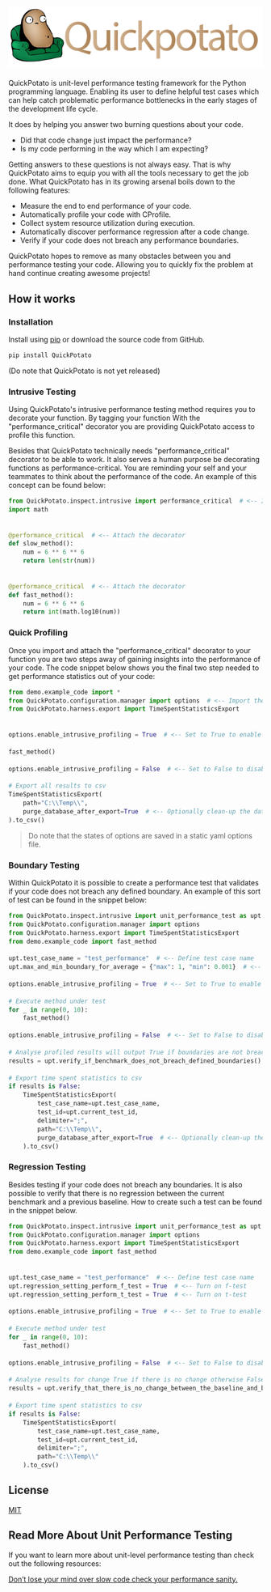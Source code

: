 [![Couch Potato code in a lazy chair](/images/banner-with-text.jpg "Slow Potato Code")](https://github.com/JoeyHendricks/python-unit-level-performance-testing/blob/master/images/banner-with-text.jpg?raw=true)
---

QuickPotato is unit-level performance testing framework for the Python programming language. 
Enabling its user to define helpful test cases which can help catch problematic performance bottlenecks 
in the early stages of the development life cycle.

It does by helping you answer two burning questions about your code. 

- Did that code change just impact the performance?
- Is my code performing in the way which I am expecting?

Getting answers to these questions is not always easy. 
That is why QuickPotato aims to equip you with all the tools necessary to get the job done. 
What QuickPotato has in its growing arsenal boils down to the following features:

- Measure the end to end performance of your code.
- Automatically profile your code with CProfile.
- Collect system resource utilization during execution.
- Automatically discover performance regression after a code change. 
- Verify if your code does not breach any performance boundaries.

QuickPotato hopes to remove as many obstacles between you and performance testing your code. 
Allowing you to quickly fix the problem at hand continue creating awesome projects!

## How it works

### Installation

Install using [pip](https://pip.pypa.io/en/stable/) or download the source code from GitHub.
```bash
pip install QuickPotato
```
(Do note that QuickPotato is not yet released)

### Intrusive Testing

Using QuickPotato's intrusive performance testing method requires you to decorate your function. 
By tagging your function With the "performance_critical" decorator you are providing 
QuickPotato access to profile this function.  

Besides that QuickPotato technically needs "performance_critical" decorator to be able to work. 
It also serves a human purpose be decorating functions as performance-critical. 
You are reminding your self and your teammates to think about the performance of the code.
An example of this concept can be found below:

```python
from QuickPotato.inspect.intrusive import performance_critical  # <-- Import the decorator
import math


@performance_critical  # <-- Attach the decorator
def slow_method():
    num = 6 ** 6 ** 6
    return len(str(num))


@performance_critical  # <-- Attach the decorator
def fast_method():
    num = 6 ** 6 ** 6
    return int(math.log10(num))
```

### Quick Profiling 

Once you import and attach the "performance_critical" decorator to your function you are two steps
away of gaining insights into the performance of your code. 
The code snippet below shows you the final two step needed to get performance statistics out of your code: 

```python
from demo.example_code import *
from QuickPotato.configuration.manager import options  # <-- Import the options object
from QuickPotato.harness.export import TimeSpentStatisticsExport


options.enable_intrusive_profiling = True  # <-- Set to True to enable profiling

fast_method()

options.enable_intrusive_profiling = False  # <-- Set to False to disable profiling

# Export all results to csv
TimeSpentStatisticsExport(
    path="C:\\Temp\\",
    purge_database_after_export=True  # <-- Optionally clean-up the database after use.
).to_csv()

```
> Do note that the states of options are saved in a static yaml options file.  

### Boundary Testing

Within QuickPotato it is possible to create a performance test that validates if 
your code does not breach any defined boundary.
An example of this sort of test can be found in the snippet below: 

```python
from QuickPotato.inspect.intrusive import unit_performance_test as upt
from QuickPotato.configuration.manager import options
from QuickPotato.harness.export import TimeSpentStatisticsExport
from demo.example_code import fast_method

upt.test_case_name = "test_performance"  # <-- Define test case name
upt.max_and_min_boundary_for_average = {"max": 1, "min": 0.001}  # <-- Establish performance boundaries

options.enable_intrusive_profiling = True  # <-- Set to True to enable profiling

# Execute method under test
for _ in range(0, 10):
    fast_method()

options.enable_intrusive_profiling = False  # <-- Set to False to disable profiling

# Analyse profiled results will output True if boundaries are not breached otherwise False
results = upt.verify_if_benchmark_does_not_breach_defined_boundaries()

# Export time spent statistics to csv
if results is False:
    TimeSpentStatisticsExport(
        test_case_name=upt.test_case_name,
        test_id=upt.current_test_id,
        delimiter=";",
        path="C:\\Temp\\",
        purge_database_after_export=True  # <-- Optionally clean-up the database after use.
    ).to_csv()

```
### Regression Testing

Besides testing if your code does not breach any boundaries.
It is also possible to verify that there is no regression between the current benchmark and a previous baseline.
How to create such a test can be found in the snippet below.

```python
from QuickPotato.inspect.intrusive import unit_performance_test as upt
from QuickPotato.configuration.manager import options
from QuickPotato.harness.export import TimeSpentStatisticsExport
from demo.example_code import fast_method


upt.test_case_name = "test_performance"  # <-- Define test case name
upt.regression_setting_perform_f_test = True  # <-- Turn on f-test 
upt.regression_setting_perform_t_test = True  # <-- Turn on t-test

options.enable_intrusive_profiling = True  # <-- Set to True to enable profiling

# Execute method under test
for _ in range(0, 10):
    fast_method()

options.enable_intrusive_profiling = False  # <-- Set to False to disable profiling

# Analyse results for change True if there is no change otherwise False
results = upt.verify_that_there_is_no_change_between_the_baseline_and_benchmark()

# Export time spent statistics to csv
if results is False:
    TimeSpentStatisticsExport(
        test_case_name=upt.test_case_name,
        test_id=upt.current_test_id,
        delimiter=";",
        path="C:\\Temp\\"
    ).to_csv()

```

## License

[MIT](https://choosealicense.com/licenses/mit/)

## Read More About Unit Performance Testing

If you want to learn more about unit-level performance testing than check out the following resources:

[Don’t lose your mind over slow code check your performance sanity.](https://www.linkedin.com/pulse/dont-lose-your-mind-over-slow-code-check-performance-sanity-joey/) 
